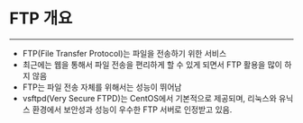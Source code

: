 # FTP 개요

---

- FTP(File Transfer Protocol)는 파일을 전송하기 위한 서비스
- 최근에는 웹을 통해서 파일 전송을 편리하게 할 수 있게 되면서 FTP 활용을 많이 하지 않음
- FTP는 파일 전송 자체를 위해서는 성능이 뛰어남
- vsftpd(Very Secure FTPD)는 CentOS에서 기본적으로 제공되며, 리눅스와 유닉스 환경에서 보안성과 성능이 우수한 FTP 서버로 인정받고 있음.